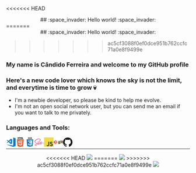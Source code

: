 <<<<<<< HEAD
<div align="center"> ##  :space_invader: Hello world! :space_invader: </div>
=======
<div style="text-align: center"> ##  :space_invader: Hello world! :space_invader: </div>

>>>>>>> ac5cf3088f0ef0dce951b762ccfc71a0e8f9499e
### My name is Cândido Ferreira and welcome to my GitHub profile

### Here's a new code lover which knows the sky is not the limit, and everytime is time to grow :skull:
- I'm a newbie developer, so please be kind to help me evolve.
- I'm not an open social network user, but you can send me an email if you want to talk to me privately.

### Languages and Tools:
<img align="left" alt="Visual Studio Code" width="26px" src="https://raw.githubusercontent.com/github/explore/80688e429a7d4ef2fca1e82350fe8e3517d3494d/topics/visual-studio-code/visual-studio-code.png" />
<img align="left" alt="HTML5" width="26px" src="https://raw.githubusercontent.com/github/explore/80688e429a7d4ef2fca1e82350fe8e3517d3494d/topics/html/html.png" />
<img align="left" alt="CSS3" width="26px" src="https://raw.githubusercontent.com/github/explore/80688e429a7d4ef2fca1e82350fe8e3517d3494d/topics/css/css.png" />
<img align="left" alt="Sass" width="26px" src="https://raw.githubusercontent.com/github/explore/80688e429a7d4ef2fca1e82350fe8e3517d3494d/topics/sass/sass.png" />
<img align="left" alt="JavaScript" width="26px" src="https://raw.githubusercontent.com/github/explore/80688e429a7d4ef2fca1e82350fe8e3517d3494d/topics/javascript/javascript.png" />
<img align="left" alt="Git" width="26px" src="https://raw.githubusercontent.com/github/explore/80688e429a7d4ef2fca1e82350fe8e3517d3494d/topics/git/git.png" />
<img align="left" alt="GitHub" width="26px" src="https://raw.githubusercontent.com/github/explore/78df643247d429f6cc873026c0622819ad797942/topics/github/github.png" />

<br />

---

<div align="center">
<<<<<<< HEAD
<img src="https://github-readme-stats.vercel.app/api?username=sh0uryu&hide=stars,contribs&show_icons=true&line_height=27&theme=buefy" />
=======
<img height="70%" src="https://github-readme-stats.vercel.app/api?username=sh0uryu&hide=stars,contribs&show_icons=true&theme=buefy" />
>>>>>>> ac5cf3088f0ef0dce951b762ccfc71a0e8f9499e
<img src="https://github-readme-stats.vercel.app/api/top-langs/?username=sh0uryu&layout=compact&theme=buefy" />
</div>

